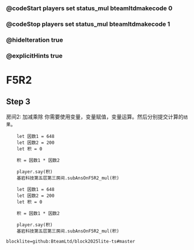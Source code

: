 ### @codeStart players set status_mul bteamltdmakecode 0
### @codeStop players set status_mul bteamltdmakecode 1

### @hideIteration true
### @explicitHints true

# F5R2

## Step 3
房间2: 加减乘除
你需要使用变量，变量赋值，变量运算。然后分别提交计算的``结果``。

```ghost
    let 因数1 = 648
    let 因数2 = 200
    let 积 = 0
    
    积 = 因数1 * 因数2

    player.say(积)
    基岩科技第五层第三房间.subAnsOnF5R2_mul(积)
```
```template
    let 因数1 = 648
    let 因数2 = 200
    let 积 = 0
    
    积 = 因数1 * 因数2

    player.say(积)
    基岩科技第五层第三房间.subAnsOnF5R2_mul(积)
```

```package
blocklite=github:BteamLtd/block2025lite-ts#master
```
